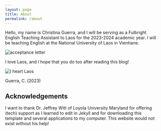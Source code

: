 ```yaml
---
layout: page
title: About
permalink: /about
---
```


Hello, my name is Christina Guerra, and I will be serving as a Fulbright English Teaching Assistant to Laos for the 2023-2024 academic year. I will be teaching English at the National University of Laos in Vientiane.

![acceptance letter](https://lh3.googleusercontent.com/pw/AIL4fc8VUdkxZoqJkx29jtM_cfN0C-MUwylKJPPhmym0FDc507om4mQIoeLKAJ7rKtRL32XAZwNtP66-OhCiLsk62TUZfzEZWGXMSaV-JOQWhblh_nn9CC2Q=w500)

I love Laos, and I hope that you do too after reading this blog!

![I heart Laos](https://lh3.googleusercontent.com/pw/AIL4fc-vsLgePgm6a_1SUGSSLNoIw0BCA--e3k_qP0jh32Lfg-nVe5AF2nPhLxRs58C6cr81qhxFG-OPntBQmMy1NSmPImW_HSOL8OstJE2l1FLKj8OIhi-e=w500)

Guerra, C. (2023)

## Acknowledgements
I want to thank Dr. Jeffrey Witt of Loyola University Maryland for offering (tech) support as I learned to edit in Jekyll and for downloading this template and several applications to my computer. This website would not exist without his help!